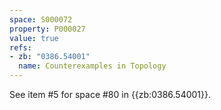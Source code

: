 ```yaml
---
space: S000072
property: P000027
value: true
refs:
- zb: "0386.54001"
  name: Counterexamples in Topology
---
```


See item #5 for space #80 in {{zb:0386.54001}}.
